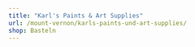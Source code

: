 ```yaml
---
title: "Karl's Paints & Art Supplies"
url: /mount-vernon/karls-paints-und-art-supplies/
shop: Basteln
---
```

